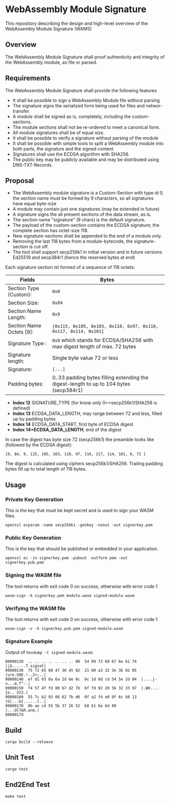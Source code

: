 # WebAssembly Module Signature

This repository describing the design and high-level overview of the WebAssembly Module Signature (WAMS)

## Overview

The WebAssembly Module Signature shall proof authenticity and integrity of the WebAssembly module, as file or parsed.

## Requirements

The WebAssembly Module Signature shall provide the following features

- It shall be possible to sign a WebAssembly Module file without parsing
- The signature signs the serialized form being used for files and networ-transfer.
- A module shall be signed as is, completely, including the custom-sections.
- The module sections shall not be re-ordered to meet a canonical form.
- All module signatures shall be of equal size.
- It shall be possible to verify a signature without parsing of the module
- It shall be possible with simple tools to split a WebAssembly module into both parts, the signature and the signed content
- Signatures shall use the ECDSA algorithm with SHA256.
- The public key may be publicly available and may be distributed using DNS-TXT-Records.

## Proposal

- The WebAssembly module signature is a Custom-Section with type id 0, the section name must be formed by 9 characters, so all signatures have equal byte-size
- A module may contain just one signatures (may be extended in future)
- A signature signs the all present sections of the data stream, as is.
- The section name "signature" (9 chars) is the default signature.
- The payload of the custom-section contains the ECDSA signature; the complete section has octet-size 118.
- New signature-sections shall be appended to the end of a module only.
- Removing the last 118 bytes from a module-bytecode, the signature-section is cut off.
- The tool shall support secp256k1 in initial version and in future versions Ed25519 and secp384r1 (hence the reserved bytes at end)


Each signature section ist formed of a sequence of 118 octets:

Fields                   |         Bytes
------------------------ | ----------------------------------------------------------------------------- 
Section Type (Custom):   |   `0x0`
Section Size:            |   `0x84`
Section Name Length:     |   `0x9`
Section Name Octets [9]: |   `[0x115, 0x105, 0x103, 0x110, 0x97, 0x116, 0x117, 0x114, 0x101]`
Signature Type   :       |   `0x0` which stands for ECDSA/SHA256 with max digest length of max. 72 bytes
Signature length:        |   Single byte value 72 or less
Signature:               |   `[...]`
Padding bytes:           |   0..33 padding bytes filling extending the digest-length to up to 104 bytes (secp384r1)

- **Index 12** SIGNATURE_TYPE (for know only 0==secp256k1/SHA256 is defined)
- **Index 13** ECDSA_DATA_LENGTH, may range between 72 and less, filled up by padding bytes
- **Index 14** ECDSA_DATA_START, first byte of ECDSA digest
- **Index 14+ECDSA_DATA_LENGTH**, end of the digest
 
In case the digest has byte size 72 (secp256k1) the preamble looks like (followed by the ECDSA digest):
```
[0, 84, 9, 115, 105, 103, 110, 97, 116, 117, 114, 101, 0, 72 ]
```

The digest is calculated using ciphers secp256k1/SHA256.
Trailing padding bytes fill up to total length of 118 bytes.

## Usage

### Private Key Generation
This is the key that must be kept secret and is used to sign your WASM files.
```
openssl ecparam -name secp256k1 -genkey -noout -out signerkey.pem
```

### Public Key Generation
This is the key that should be published or embedded in your application.
```
openssl ec -in signerkey.pem -pubout -outform pem -out signerkey.pub.pem
```

### Signing the WASM file
The tool returns with exit code 0 on success, otherwise with error code 1
```
wasm-sign -k signerkey.pem module.wasm signed-module.wasm
```

### Verifying the WASM file
The tool returns with exit code 0 on success, otherwise with error code 1
```
wasm-sign -v -k signerkey.pub.pem signed-module.wasm
```

### Signature Example
Output of `hexdump -C signed-module.wasm`:

```
00000120  .. .. .. .. .. .. .. 00  54 09 73 69 67 6e 61 74  |j$......T.signat|
00000130  75 72 65 00 47 30 45 02  21 00 a3 32 3e 3b 82 05  |ure.G0E.!..2>;..|
00000140  e7 d1 93 8a 6a 2d 6e 8c  8c 1d 6d cd 54 5e 2d 04  |....j-n...m.T^-.|
00000150  f4 57 4f fd 00 b7 d2 7b  6f fd 02 20 56 32 33 97  |.WO....{o.. V23.|
00000160  55 7c b2 93 06 62 7b d6  0f a2 f4 e0 8f 6c b8 13  |U|...b{......l..|
00000170  0b ae c4 55 5b 37 26 52  b8 61 6e 6d 00           |...U[7&R.anm.|
0000017d
```

## Build
```
cargo build --release
```
## Unit Test
```
cargo test
```
## End2End Test
```
make test
```



